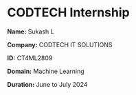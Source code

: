 # CODTECH Internship

**Name:** Sukash L

**Company:** CODTECH IT SOLUTIONS

**ID:** CT4ML2809

**Domain:** Machine Learning

**Duration:** June to July 2024 
